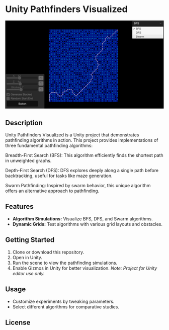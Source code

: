 # Unity Pathfinders Visualized
![BFS Example](https://github.com/Silent0Wings/Unity-Pathfinders-Visualized/blob/main/ScreenShot/BFS%20(6).png)


## Description
Unity Pathfinders Visualized is a Unity project that demonstrates pathfinding algorithms in action. This project provides implementations of three fundamental pathfinding algorithms:

Breadth-First Search (BFS): This algorithm efficiently finds the shortest path in unweighted graphs.

Depth-First Search (DFS): DFS explores deeply along a single path before backtracking, useful for tasks like maze generation.

Swarm Pathfinding: Inspired by swarm behavior, this unique algorithm offers an alternative approach to pathfinding.

## Features
- **Algorithm Simulations:** Visualize BFS, DFS, and Swarm algorithms.
- **Dynamic Grids:** Test algorithms with various grid layouts and obstacles.

## Getting Started
1. Clone or download this repository.
2. Open in Unity.
3. Run the scene to view the pathfinding simulations.
4. Enable Gizmos in Unity for better visualization.
*Note: Project for Unity editor use only.*

## Usage
- Customize experiments by tweaking parameters.
- Select different algorithms for comparative studies.

## License
